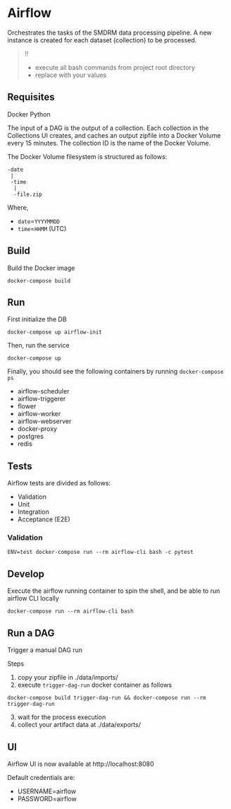 # Airflow

Orchestrates the tasks of the SMDRM data processing pipeline.
A new instance is created for each dataset (collection) to be processed.

> :bangbang:
> * execute all bash commands from project root directory
> * replace <variables> with your values

## Requisites

Docker
Python

The input of a DAG is the output of a collection. Each collection in the Collections UI
creates, and caches an output zipfile into a Docker Volume every 15 minutes.
The collection ID is the name of the Docker Volume.

The Docker Volume filesystem is structured as follows:

```text
-date
 |
 -time
  |
  -file.zip
```

Where,
* `date`=`YYYYMMDD`
* `time`=`HHMM` (UTC)


## Build

Build the Docker image

```shell
docker-compose build
```

## Run

First initialize the DB

```shell
docker-compose up airflow-init
```

Then, run the service

```shell
docker-compose up
```

Finally, you should see the following containers by running `docker-compose ps`

- airflow-scheduler
- airflow-triggerer
- flower
- airflow-worker
- airflow-webserver
- docker-proxy 
- postgres      
- redis          

## Tests

Airflow tests are divided as follows:

* Validation
* Unit
* Integration
* Acceptance (E2E)

### Validation

```shell
ENV=test docker-compose run --rm airflow-cli bash -c pytest
```

## Develop

Execute the airflow running container to spin the shell,
and be able to run airflow CLI locally

```shell
docker-compose run --rm airflow-cli bash
```

## Run a DAG

Trigger a manual DAG run

Steps
1. copy your zipfile in ./data/imports/
2. execute `trigger-dag-run` docker container as follows

```shell
docker-compose build trigger-dag-run && docker-compose run --rm trigger-dag-run
```
3. wait for the process execution
4. collect your artifact data at ./data/exports/

## UI

Airflow UI is now available at http://localhost:8080 

Default credentials are:
* USERNAME=airflow
* PASSWORD=airflow

